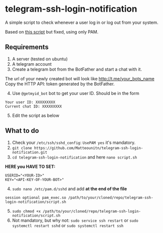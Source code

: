 # telegram-ssh-login-notification
A simple script to check whenever a user log in or log out from your system.

Based on [this script](https://8192.one/post/ssh_login_notification_withtelegram/) but fixed, using only PAM.

## Requirements

1. A server (tested on ubuntu)
2. A telegram account
3. Create a telegram bot from the BotFather and start a chat with it.

The url of your newly created bot will look like http://t.me/your_bots_name
Copy the HTTP API: token generated by the BotFather.

4. Use `@getmyid_bot` bot to get your user ID. 
Should be in the form 
```
Your user ID: XXXXXXXXX 
Current chat ID: XXXXXXXXX
```
5. Edit the script as below

## What to do

1. Check your `/etc/ssh/sshd_config`: `UsePAM yes` it's mandatory.
2. `git clone https://github.com/Matteounitn/telegram-ssh-login-notification.git`
3. `cd telegram-ssh-login-notification` and here `nano script.sh`

**HERE you HAVE TO SET:**
```
USERID="<YOUR-ID>"
KEY="<API-KEY-OF-YOUR-BOT>" 
```
4. `sudo nano /etc/pam.d/sshd` and add **at the end of the file** 
```
session optional pam_exec.so /path/to/your/cloned/repo/telegram-ssh-login-notification/script.sh
```
5. `sudo chmod +x /path/to/your/cloned/repo/telegram-ssh-login-notification/script.sh`
6. Not mandatory, but why not: `sudo service ssh restart` or `sudo systemctl restart sshd` or `sudo systemctl restart ssh`

